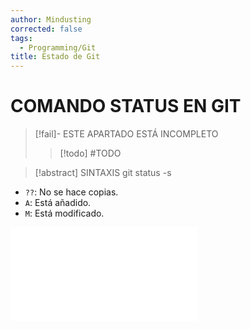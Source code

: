 ```yaml
---
author: Mindusting
corrected: false
tags:
  - Programming/Git
title: Estado de Git
---
```


# COMANDO STATUS EN GIT

> [!fail]- ESTE APARTADO ESTÁ INCOMPLETO
> > [!todo] #TODO

> [!abstract] SINTAXIS
> git status -s

- `??`: No se hace copias.
- `A`: Está añadido.
- `M`: Está modificado.

![#fillall](img/file_life_cicle_state.md)
